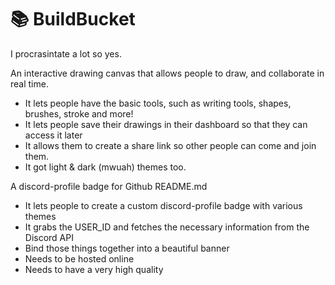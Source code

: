 # 📚 BuildBucket
I procrasintate a lot so yes.

An interactive drawing canvas that allows people to draw, and collaborate in real time.
- It lets people have the basic tools, such as writing tools, shapes, brushes, stroke and more!
- It lets people save their drawings in their dashboard so that they can access it later
- It allows them to create a share link so other people can come and join them.
- It got light & dark (mwuah) themes too.

A discord-profile badge for Github README.md
- It lets people to create a custom discord-profile badge with various themes
- It grabs the USER_ID and fetches the necessary  information from the Discord API
- Bind those things together into a beautiful banner
- Needs to be hosted online
- Needs to have a very high quality

